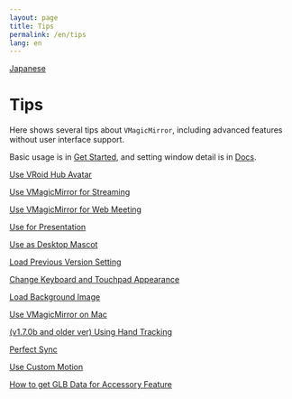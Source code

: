 ```yaml
---
layout: page
title: Tips
permalink: /en/tips
lang: en
---
```


[Japanese](../tips)

# Tips

Here shows several tips about `VMagicMirror`, including advanced features without user interface support.

Basic usage is in [Get Started](./get_started), and setting window detail is in [Docs](./docs).

[Use VRoid Hub Avatar](./tips/use_vroid_hub)

[Use VMagicMirror for Streaming](./tips/streaming)

[Use VMagicMirror for Web Meeting](./tips/virtual_camera)

[Use for Presentation](./tips/presentation)

[Use as Desktop Mascot](./tips/desktop_mascot)

[Load Previous Version Setting](./tips/load_prev_setting)

[Change Keyboard and Touchpad Appearance](./tips/change_textures)

[Load Background Image](./tips/load_background_image)

[Use VMagicMirror on Mac](./tips/use_on_mac)

[(v1.7.0b and older ver) Using Hand Tracking](./tips/using_hand_tracking)

[Perfect Sync](./tips/perfect_sync)

[Use Custom Motion](./tips/use_custom_motion)

[How to get GLB Data for Accessory Feature](./tips/get_glb_data)
